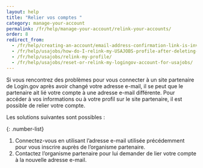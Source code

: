 ```yaml
---
layout: help
title: "Relier vos comptes "
category: manage-your-account
permalink: /fr/help/manage-your-account/relink-your-accounts/
order: 8
redirect_from:
  - /fr/help/creating-an-account/email-address-confirmation-link-is-invalid/
  - /fr/help/usajobs/how-do-I-relink-my-USAJOBS-profile-after-deleting-my-login-account/
  - /fr/help/usajobs/relink-my-profile/
  - /fr/help/usajobs/reset-or-relink-my-logingov-account-for-usajobs/
---
```

Si vous rencontrez des problèmes pour vous connecter à un site partenaire de Login.gov après avoir changé votre adresse e-mail, il se peut que le partenaire ait lié votre compte à une adresse e-mail différente. Pour accéder à vos informations ou à votre profil sur le site partenaire, il est possible de relier votre compte.

Les solutions suivantes sont possibles :

{: .number-list}
1. Connectez-vous en utilisant l’adresse e-mail utilisée précédemment pour vous inscrire auprès de l’organisme partenaire.
2. Contactez l’organisme partenaire pour lui demander de lier votre compte à la nouvelle adresse e-mail.